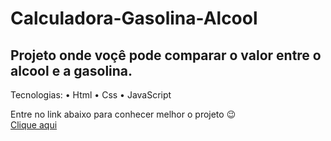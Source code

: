 # Calculadora-Gasolina-Alcool
<h2>Projeto onde voçê pode comparar o valor entre o alcool e a gasolina.</h2>
Tecnologias:
• Html
• Css
• JavaScript

Entre no link abaixo para conhecer melhor o projeto 😉 <br>
<a href="https://andersonrs080.github.io/Calculadora-Gasolina-Alcool/" target="_blank">Clique aqui</a>
